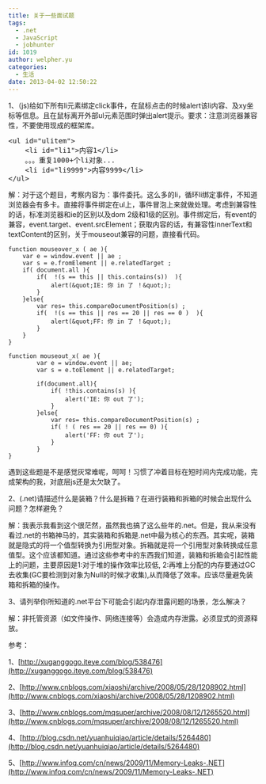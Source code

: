 ```yaml
---
title: 关于一些面试题
tags:
  - .net
  - JavaScript
  - jobhunter
id: 1019
author: welpher.yu
categories:
  - 生活
date: 2013-04-02 12:50:22
---
```


1、（js)给如下所有li元素绑定click事件，在鼠标点击的时候alert该li内容、及xy坐标等信息。且在鼠标离开外部ul元素范围时弹出alert提示。要求：注意浏览器兼容性，不要使用现成的框架库。
  <pre>&lt;ul id=&quot;ulitem&quot;&gt;
    &lt;li id=&quot;li1&quot;&gt;内容1&lt;/li&gt;
    。。。重复1000+个li对象...
    &lt;li id=&quot;li9999&quot;&gt;内容9999&lt;/li&gt;
&lt;/ul&gt;</pre>

解：对于这个题目，考察内容为：事件委托。这么多的li，循环li绑定事件，不知道浏览器会有多卡。直接将事件绑定在ul上，事件冒泡上来就做处理。考虑到兼容性的话，标准浏览器和ie的区别以及dom 2级和1级的区别。事件绑定后，有event的兼容，event.target、event.srcElement；获取内容的话，有兼容性innerText和textContent的区别，关于mouseout兼容的问题，直接看代码。
```
function mouseover_x ( ae ){  
    var e = window.event || ae ;  
    var s = e.fromElement || e.relatedTarget ;  
    if( document.all ){  
        if(  !(s == this || this.contains(s))  ){  
            alert(&quot;IE: 你 in 了 ！&quot;);  
        }  
    }else{  
        var res= this.compareDocumentPosition(s) ;     
        if(  !(s == this || res == 20 || res == 0 )  ){  
            alert(&quot;FF: 你 in 了 ！&quot;);  
        }  
    }  
}  

function mouseout_x( ae ){  
        var e = window.event || ae;  
        var s = e.toElement || e.relatedTarget;     

        if(document.all){     
            if( !this.contains(s) ){     
                alert('IE: 你 out 了');     
            }     
        }else{     
            var res= this.compareDocumentPosition(s) ;       
            if( ! ( res == 20 || res == 0) ){        
                alert('FF: 你 out 了');     
            }       
        }    
}  
```

遇到这些题是不是感觉灰常难呢，呵呵！习惯了冲着目标在短时间内完成功能，完成架构的我，对底层js还是太欠缺了。

2、(.net)请描述什么是装箱？什么是拆箱？在进行装箱和拆箱的时候会出现什么问题？怎样避免？

解：我表示我看到这个很茫然，虽然我也搞了这么些年的.net。但是，我从来没有看过.net的书箱神马的，其实装箱和拆箱是.net中最为核心的东西。其实呢，装箱就是隐式的将一个值型转换为引用型对象。拆箱就是将一个引用型对象转换成任意值型。这个应该都知道。通过这些参考中的东西我们知道，装箱和拆箱会引起性能上的问题，主要原因是1:对于堆的操作效率比较低, 2:再堆上分配的内存要通过GC去收集(GC要检测到对象为Null的时候才收集),从而降低了效率。应该尽量避免装箱和拆箱的操作。

3、请列举你所知道的.net平台下可能会引起内存泄露问题的场景，怎么解决？

解：非托管资源（如文件操作、网络连接等）会造成内存泄露。必须显式的资源释放。

参考：

1、[http://xuganggogo.iteye.com/blog/538476](http://xuganggogo.iteye.com/blog/538476)

2、[http://www.cnblogs.com/xiaoshi/archive/2008/05/28/1208902.html](http://www.cnblogs.com/xiaoshi/archive/2008/05/28/1208902.html)

3、[http://www.cnblogs.com/mqsuper/archive/2008/08/12/1265520.html](http://www.cnblogs.com/mqsuper/archive/2008/08/12/1265520.html)

4、[http://blog.csdn.net/yuanhuiqiao/article/details/5264480](http://blog.csdn.net/yuanhuiqiao/article/details/5264480)

5、[http://www.infoq.com/cn/news/2009/11/Memory-Leaks-.NET](http://www.infoq.com/cn/news/2009/11/Memory-Leaks-.NET)